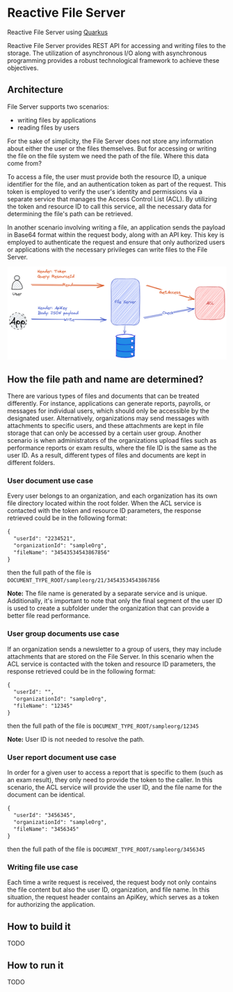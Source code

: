 # Reactive File Server
Reactive File Server using [Quarkus](https://quarkus.io/)

Reactive File Server provides REST API for accessing and writing files to the storage. The utilization of asynchronous I/O along
with asynchronous programming provides a robust technological framework to achieve these objectives.

## Architecture
File Server supports two scenarios:
* writing files by applications
* reading files by users

For the sake of simplicity, the File Server does not store any information about either the user or the files themselves. But for accessing or writing the file on the file system we need the path of the file. Where this data come from?

To access a file, the user must provide both the resource ID, a unique identifier for the file, and an authentication token as part of the request. This token is employed to verify the user's identity and permissions via a separate service that manages the Access Control List (ACL). By utilizing the token and resource ID to call this service, all the necessary data for determining the file's path can be retrieved.

In another scenario involving writing a file, an application sends the payload in Base64 format within the request body, along with an API key. This key is employed to authenticate the request and ensure that only authorized users or applications with the necessary privileges can write files to the File Server.

![FileServer](architecture.png)

## How the file path and name are determined?
There are various types of files and documents that can be treated differently. For instance, applications can generate reports, payrolls, or messages for individual users, which should only be accessible by the designated user. Alternatively, organizations may send messages with attachments to specific users, and these attachments are kept in file storage that can only be accessed by a certain user group. Another scenario is when administrators of the organizations upload files such as performance reports or exam results, where the file ID is the same as the user ID. As a result, different types of files and documents are kept in different folders.

### User document use case
Every user belongs to an organization, and each organization has its own file directory located within the root folder. When the ACL service is contacted with the token and resource ID parameters, the response retrieved could be in the following format:
```
{
  "userId": "2234521",
  "organizationId": "sampleOrg",
  "fileName": "34543534543867856"
}
```
then the full path of the file is  ```DOCUMENT_TYPE_ROOT/sampleorg/21/34543534543867856```

**Note:** The file name is generated by a separate service and is unique. Additionally, it's important to note that only the final segment of the user ID is used to create a subfolder under the organization that can provide a better file read performance.

### User group documents use case
If an organization sends a newsletter to a group of users, they may include attachments that are stored on the File Server.
In this scenario when the ACL service is contacted with the token and resource ID parameters, the response retrieved could be in the following format:
```
{
  "userId": "",
  "organizationId": "sampleOrg",
  "fileName": "12345"
}
```
then the full path of the file is  ```DOCUMENT_TYPE_ROOT/sampleorg/12345```

**Note:** User ID is not needed to resolve the path.

### User report document use case
In order for a given user to access a report that is specific to them (such as an exam result), they only need to provide the token to the caller. In this scenario, the ACL service will provide the user ID, and the file name for the document can be identical.
```
{
  "userId": "3456345",
  "organizationId": "sampleOrg",
  "fileName": "3456345"
}
```
then the full path of the file is  ```DOCUMENT_TYPE_ROOT/sampleorg/3456345```

### Writing file use case
Each time a write request is received, the request body not only contains the file content but also the user ID, organization, and file name. In this situation, the request header contains an ApiKey, which serves as a token for authorizing the application.

## How to build it
TODO

## How to run it
TODO

